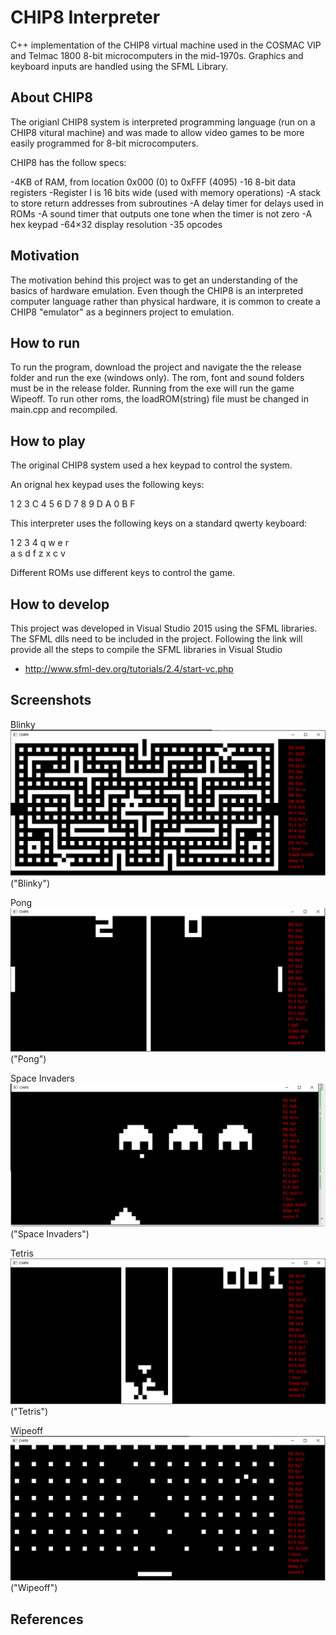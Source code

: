 # CHIP8 Interpreter
C++ implementation of the CHIP8 virtual machine used in the COSMAC VIP and Telmac 1800 8-bit microcomputers in the mid-1970s. Graphics and keyboard inputs are handled using the SFML Library.


## About CHIP8
The origianl CHIP8 system is interpreted programming language (run on a CHIP8 vitural machine) and was made to allow video games to be more easily programmed for 8-bit microcomputers.

CHIP8 has the follow specs:

-4KB of RAM, from location 0x000 (0) to 0xFFF (4095)
-16 8-bit data registers
-Register I is 16 bits wide (used with memory operations)
-A stack to store return addresses from subroutines
-A delay timer for delays used in ROMs
-A sound timer that outputs one tone when the timer is not zero 
-A hex keypad
-64×32 display resolution 
-35 opcodes

## Motivation
The motivation behind this project was to get an understanding of the basics of hardware emulation. Even though the CHIP8 is an interpreted computer language rather than physical hardware, it is common to create a CHIP8 "emulator" as a beginners project to emulation.

## How to run
To run the program, download the project and navigate the the release folder and run the exe (windows only). The rom, font and sound folders must be in the release folder. Running from the exe will run the game Wipeoff. To run other roms, the loadROM(string) file must be changed in main.cpp and recompiled. 

## How to play
The original CHIP8 system used a hex keypad to control the system. 

An orignal hex keypad uses the following keys:

1 2 3 C
4 5 6 D
7 8 9 D
A 0 B F

This interpreter uses the following keys on a standard qwerty keyboard:

 1 2 3 4
 q w e r           
 a s d f 
 z x c v
 
 Different ROMs use different keys to control the game. 
 
## How to develop
This project was developed in Visual Studio 2015 using the SFML libraries. The SFML dlls need to be included in the project. Following the link will provide all the steps to compile the SFML libraries in Visual Studio
 - http://www.sfml-dev.org/tutorials/2.4/start-vc.php
 
## Screenshots
Blinky
![Blinky](https://github.com/bryonkucharski/CHIP8Interpreter/blob/master/CHIP8/pictures/Blinky.PNG)("Blinky")

Pong 
![Pong](https://github.com/bryonkucharski/CHIP8Interpreter/blob/master/CHIP8/pictures/Pong.PNG)("Pong")

Space Invaders
![Space Invaders](https://github.com/bryonkucharski/CHIP8Interpreter/blob/master/CHIP8/pictures/Space%20Invaders.PNG)("Space Invaders")

Tetris
![Tetris](https://github.com/bryonkucharski/CHIP8Interpreter/blob/master/CHIP8/pictures/Tetris.PNG)("Tetris")

Wipeoff
![Wipeoff](https://github.com/bryonkucharski/CHIP8Interpreter/blob/master/CHIP8/pictures/WIPEOFF.PNG)("Wipeoff")
## References
